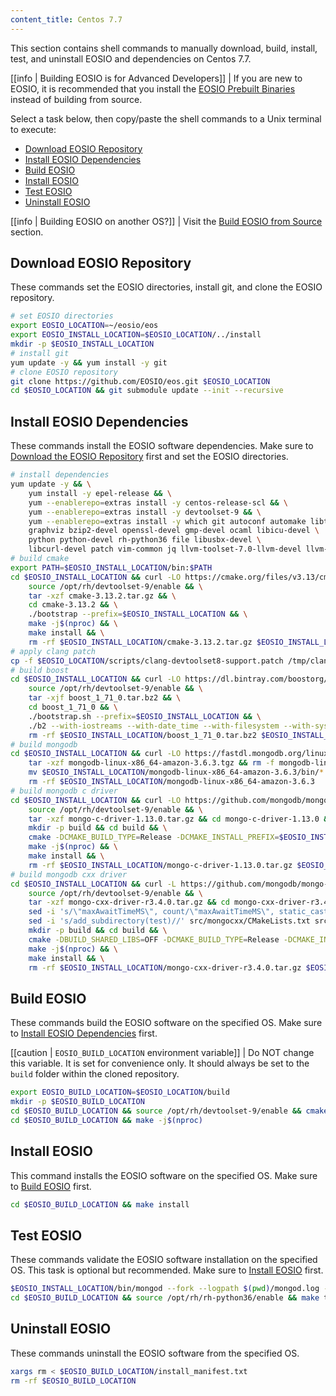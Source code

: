 ```yaml
---
content_title: Centos 7.7
---
```


This section contains shell commands to manually download, build, install, test, and uninstall EOSIO and dependencies on Centos 7.7.

[[info | Building EOSIO is for Advanced Developers]]
| If you are new to EOSIO, it is recommended that you install the [EOSIO Prebuilt Binaries](../../../00_install-prebuilt-binaries.md) instead of building from source.

Select a task below, then copy/paste the shell commands to a Unix terminal to execute:

* [Download EOSIO Repository](#download-eosio-repository)
* [Install EOSIO Dependencies](#install-eosio-dependencies)
* [Build EOSIO](#build-eosio)
* [Install EOSIO](#install-eosio)
* [Test EOSIO](#test-eosio)
* [Uninstall EOSIO](#uninstall-eosio)

[[info | Building EOSIO on another OS?]]
| Visit the [Build EOSIO from Source](../../index.md) section.

## Download EOSIO Repository
These commands set the EOSIO directories, install git, and clone the EOSIO repository.
```sh
# set EOSIO directories
export EOSIO_LOCATION=~/eosio/eos
export EOSIO_INSTALL_LOCATION=$EOSIO_LOCATION/../install
mkdir -p $EOSIO_INSTALL_LOCATION
# install git
yum update -y && yum install -y git
# clone EOSIO repository
git clone https://github.com/EOSIO/eos.git $EOSIO_LOCATION
cd $EOSIO_LOCATION && git submodule update --init --recursive
```

## Install EOSIO Dependencies
These commands install the EOSIO software dependencies. Make sure to [Download the EOSIO Repository](#download-eosio-repository) first and set the EOSIO directories.
```sh
# install dependencies
yum update -y && \
    yum install -y epel-release && \
    yum --enablerepo=extras install -y centos-release-scl && \
    yum --enablerepo=extras install -y devtoolset-9 && \
    yum --enablerepo=extras install -y which git autoconf automake libtool make bzip2 doxygen \
    graphviz bzip2-devel openssl-devel gmp-devel ocaml libicu-devel \
    python python-devel rh-python36 file libusbx-devel \
    libcurl-devel patch vim-common jq llvm-toolset-7.0-llvm-devel llvm-toolset-7.0-llvm-static
# build cmake
export PATH=$EOSIO_INSTALL_LOCATION/bin:$PATH
cd $EOSIO_INSTALL_LOCATION && curl -LO https://cmake.org/files/v3.13/cmake-3.13.2.tar.gz && \
    source /opt/rh/devtoolset-9/enable && \
    tar -xzf cmake-3.13.2.tar.gz && \
    cd cmake-3.13.2 && \
    ./bootstrap --prefix=$EOSIO_INSTALL_LOCATION && \
    make -j$(nproc) && \
    make install && \
    rm -rf $EOSIO_INSTALL_LOCATION/cmake-3.13.2.tar.gz $EOSIO_INSTALL_LOCATION/cmake-3.13.2
# apply clang patch
cp -f $EOSIO_LOCATION/scripts/clang-devtoolset8-support.patch /tmp/clang-devtoolset8-support.patch
# build boost
cd $EOSIO_INSTALL_LOCATION && curl -LO https://dl.bintray.com/boostorg/release/1.71.0/source/boost_1_71_0.tar.bz2 && \
    source /opt/rh/devtoolset-9/enable && \
    tar -xjf boost_1_71_0.tar.bz2 && \
    cd boost_1_71_0 && \
    ./bootstrap.sh --prefix=$EOSIO_INSTALL_LOCATION && \
    ./b2 --with-iostreams --with-date_time --with-filesystem --with-system --with-program_options --with-chrono --with-test -q -j$(nproc) install && \
    rm -rf $EOSIO_INSTALL_LOCATION/boost_1_71_0.tar.bz2 $EOSIO_INSTALL_LOCATION/boost_1_71_0
# build mongodb
cd $EOSIO_INSTALL_LOCATION && curl -LO https://fastdl.mongodb.org/linux/mongodb-linux-x86_64-amazon-3.6.3.tgz && \
    tar -xzf mongodb-linux-x86_64-amazon-3.6.3.tgz && rm -f mongodb-linux-x86_64-amazon-3.6.3.tgz && \
    mv $EOSIO_INSTALL_LOCATION/mongodb-linux-x86_64-amazon-3.6.3/bin/* $EOSIO_INSTALL_LOCATION/bin/ && \
    rm -rf $EOSIO_INSTALL_LOCATION/mongodb-linux-x86_64-amazon-3.6.3
# build mongodb c driver
cd $EOSIO_INSTALL_LOCATION && curl -LO https://github.com/mongodb/mongo-c-driver/releases/download/1.13.0/mongo-c-driver-1.13.0.tar.gz && \
    source /opt/rh/devtoolset-9/enable && \
    tar -xzf mongo-c-driver-1.13.0.tar.gz && cd mongo-c-driver-1.13.0 && \
    mkdir -p build && cd build && \
    cmake -DCMAKE_BUILD_TYPE=Release -DCMAKE_INSTALL_PREFIX=$EOSIO_INSTALL_LOCATION -DENABLE_BSON=ON -DENABLE_SSL=OPENSSL -DENABLE_AUTOMATIC_INIT_AND_CLEANUP=OFF -DENABLE_STATIC=ON -DENABLE_ICU=OFF -DENABLE_SNAPPY=OFF .. && \
    make -j$(nproc) && \
    make install && \
    rm -rf $EOSIO_INSTALL_LOCATION/mongo-c-driver-1.13.0.tar.gz $EOSIO_INSTALL_LOCATION/mongo-c-driver-1.13.0
# build mongodb cxx driver
cd $EOSIO_INSTALL_LOCATION && curl -L https://github.com/mongodb/mongo-cxx-driver/archive/r3.4.0.tar.gz -o mongo-cxx-driver-r3.4.0.tar.gz && \
    source /opt/rh/devtoolset-9/enable && \
    tar -xzf mongo-cxx-driver-r3.4.0.tar.gz && cd mongo-cxx-driver-r3.4.0 && \
    sed -i 's/\"maxAwaitTimeMS\", count/\"maxAwaitTimeMS\", static_cast<int64_t>(count)/' src/mongocxx/options/change_stream.cpp && \
    sed -i 's/add_subdirectory(test)//' src/mongocxx/CMakeLists.txt src/bsoncxx/CMakeLists.txt && \
    mkdir -p build && cd build && \
    cmake -DBUILD_SHARED_LIBS=OFF -DCMAKE_BUILD_TYPE=Release -DCMAKE_INSTALL_PREFIX=$EOSIO_INSTALL_LOCATION .. && \
    make -j$(nproc) && \
    make install && \
    rm -rf $EOSIO_INSTALL_LOCATION/mongo-cxx-driver-r3.4.0.tar.gz $EOSIO_INSTALL_LOCATION/mongo-cxx-driver-r3.4.0
```

## Build EOSIO
These commands build the EOSIO software on the specified OS. Make sure to [Install EOSIO Dependencies](#install-eosio-dependencies) first.

[[caution | `EOSIO_BUILD_LOCATION` environment variable]]
| Do NOT change this variable. It is set for convenience only. It should always be set to the `build` folder within the cloned repository.

```sh
export EOSIO_BUILD_LOCATION=$EOSIO_LOCATION/build
mkdir -p $EOSIO_BUILD_LOCATION
cd $EOSIO_BUILD_LOCATION && source /opt/rh/devtoolset-9/enable && cmake -DCMAKE_BUILD_TYPE='Release' -DLLVM_DIR='/opt/rh/llvm-toolset-7.0/root/usr/lib64/cmake/llvm' -DCMAKE_INSTALL_PREFIX=$EOSIO_INSTALL_LOCATION -DBUILD_MONGO_DB_PLUGIN=true $EOSIO_LOCATION
cd $EOSIO_BUILD_LOCATION && make -j$(nproc)
```

## Install EOSIO
This command installs the EOSIO software on the specified OS. Make sure to [Build EOSIO](#build-eosio) first.
```sh
cd $EOSIO_BUILD_LOCATION && make install
```

## Test EOSIO
These commands validate the EOSIO software installation on the specified OS. This task is optional but recommended. Make sure to [Install EOSIO](#install-eosio) first.
```sh
$EOSIO_INSTALL_LOCATION/bin/mongod --fork --logpath $(pwd)/mongod.log --dbpath $(pwd)/mongodata
cd $EOSIO_BUILD_LOCATION && source /opt/rh/rh-python36/enable && make test
```

## Uninstall EOSIO
These commands uninstall the EOSIO software from the specified OS.
```sh
xargs rm < $EOSIO_BUILD_LOCATION/install_manifest.txt
rm -rf $EOSIO_BUILD_LOCATION
```
